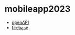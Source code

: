 # mobileapp2023

- [openAPI](https://github.com/suuurin/mobileapp2023/blob/main/open%20api.pptx)
- [firebase](https://github.com/suuurin/mobileapp2023/blob/main/firebase.md)
